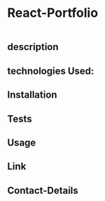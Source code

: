 #

# React-Portfolio

<img>

## description

## technologies Used:

## Installation

## Tests

## Usage

## Link

## Contact-Details
